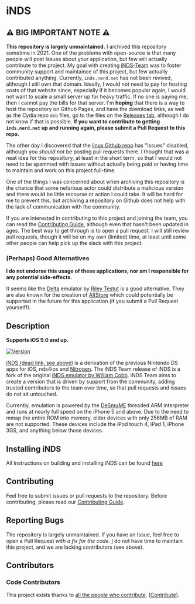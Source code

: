 # iNDS

## ⚠️ BIG IMPORTANT NOTE ⚠️

**This repository is largely unmaintained.** [I](https://github.com/FrederickGeek8)
archived this repository sometime in 2021. One of the problems with open-source
is that many people will post Issues about your application, but few will
actually contribute to the project. My goal with creating
[iNDS-Team](https://github.com/iNDS-Team) was to foster community support and
maintaince of this project, but few actually contributed anything. Currently,
`inds.nerd.net` has not been revived, although I still own that domain. Ideally,
I would not need to pay for hosting costs of that website since, especially if
it becomes popular again, I would not want to scale a small server up for heavy
traffic. If no one is paying me, then I cannot pay the bills for that server.
I'm **hoping** that there is a way to host the repository on Github Pages, and
have the download links, as well as the Cydia repo `deb` files, go to the files
on the [Releases tab](https://github.com/iNDS-Team/iNDS/releases), although I
do not know if that is possible. **If you want to contribute to getting
`inds.nerd.net` up and running again, please submit a Pull Request to this repo.**

The other day I discovered that the [linux Github repo](https://github.com/torvalds/linux)
has "Issues" disabled, although you _should not_ be posting pull requests there.
I thought that was a neat idea for this repository, at least in the short term,
so that I would not need to be spammed with Issues without actually being paid
or having time to maintain and work on this project full-time.

One of the things I was concerned about when archiving this repository is the
chance that some nefarious actor could distribute a malicious version and there
would be little recourse or action I could take. It will be hard for me to
prevent this, but archiving a repository on Github does not help with the lack
of communication with the community.

If you are interested in contributing to this project and joining the team, you
can read the [Contributing Guide](CONTRIBUTING.md), although even that hasn't
been updated in ages. The best way to get through is to open a pull request.
I will still review pull requests, though it will be on my own (limited) time,
at least until some other people can help pick up the slack with this project.

### (Perhaps) Good Alternatives

**I do not endorse this usage of these applications, nor am I responsible for any potential side-effects.**

It seems like the [Delta](https://github.com/rileytestut/Delta) emulator by [Riley Testut](https://github.com/rileytestut) is a good alternative. They are also known for the creation of [AltStore](https://github.com/altstoreio/AltStore) which could potentially be supported in the future for this application (if you submit a Pull Request yourself!).

## Description

**Supports iOS 9.0 and up.**

[![Version](https://img.shields.io/github/release/iNDS-Team/iNDS.svg)](https://github.com/iNDS-Team/iNDS/releases/latest)

[iNDS (dead link, see above)](https://inds.nerd.net) is a derivation of the previous Nintendo DS apps
for iOS, nds4ios and [Nitrogen](https://github.com/NitrogenEmulator). The iNDS
Team release of iNDS is a fork of the original [iNDS emulator by William Cobb](https://github.com/WilliamLCobb/iNDS). iNDS Team aims to create
a version that is driven by support from the community, adding trusted contributors
to the team over time, so that pull requests and issues do not sit untouched.

Currently, emulation is powered by the [DeSmuME](http://desmume.org/) threaded ARM interpreter and runs at nearly full speed on the iPhone 5 and above. Due to the need to mmap the entire ROM into memory, older devices with only 256MB of RAM are not supported. These devices include the iPod touch 4, iPad 1, iPhone 3GS, and anything below those devices.

## Installing iNDS

All Instructions on building and installing iNDS can be found [here](https://github.com/iNDS-Team/iNDS/wiki)

## Contributing

Feel free to submit issues or pull requests to the repository. Before contributing,
please read our [Contributing Guide](CONTRIBUTING.md).

## Reporting Bugs

The repository is largely unmaintained. If you have an Issue, feel free to open
a Pull Request _with a fix for the code_. [I](https://github.com/FrederickGeek8)
do not have time to maintain this project, and we are lacking contributors (see
above).

<!-- #### When something in iNDS isn't working correctly for you, please [open a GitHub issue ticket here](https://github.com/iNDS-Team/iNDS/issues/new/choose). -->

<!-- ##### Please include the following information:

- iOS device
- iOS version
- Jailbreak status
- Download location
- Current iNDS Version -->

<!-- ##### Please do not open issues about the following topics:

- Slow performance
- Crashing on older devices with 256MB of RAM (Anything prior to iPhone 4 devices.)

##### Your issue ticket will be closed if you fail to follow the above instructions. -->

<!-- ## To-do

###### Planned improvments

- Internal Resolution changes
- GNU Lightning JIT (JAILBROKEN DEVICES ONLY)
- Sharing roms between devices
- Sharable game hacks
- Add more localizations
- Much more -->

## Contributors

### Code Contributors

This project exists thanks to [all the people who contribute](https://github.com/iNDS-Team/iNDS/graphs/contributors). [[Contribute](CONTRIBUTING.md)].

<!-- <a href="https://github.com/iNDS-Team/iNDS/graphs/contributors"><img src="https://opencollective.com/inds-team/contributors.svg?width=890&button=false" /></a> -->

<!-- ### Financial Contributors

Become a financial contributor and help us sustain our community. [[Contribute](https://opencollective.com/inds-team/contribute)] -->

<!-- #### Individuals

<a href="https://opencollective.com/inds-team"><img src="https://opencollective.com/inds-team/individuals.svg?width=890"></a> -->

<!-- #### Organizations

Support this project with your organization. Your logo will show up here with a link to your website. [[Contribute](https://opencollective.com/inds-team/contribute)]

<a href="https://opencollective.com/inds-team/organization/0/website"><img src="https://opencollective.com/inds-team/organization/0/avatar.svg"></a>
<a href="https://opencollective.com/inds-team/organization/1/website"><img src="https://opencollective.com/inds-team/organization/1/avatar.svg"></a>
<a href="https://opencollective.com/inds-team/organization/2/website"><img src="https://opencollective.com/inds-team/organization/2/avatar.svg"></a>
<a href="https://opencollective.com/inds-team/organization/3/website"><img src="https://opencollective.com/inds-team/organization/3/avatar.svg"></a>
<a href="https://opencollective.com/inds-team/organization/4/website"><img src="https://opencollective.com/inds-team/organization/4/avatar.svg"></a>
<a href="https://opencollective.com/inds-team/organization/5/website"><img src="https://opencollective.com/inds-team/organization/5/avatar.svg"></a>
<a href="https://opencollective.com/inds-team/organization/6/website"><img src="https://opencollective.com/inds-team/organization/6/avatar.svg"></a>
<a href="https://opencollective.com/inds-team/organization/7/website"><img src="https://opencollective.com/inds-team/organization/7/avatar.svg"></a>
<a href="https://opencollective.com/inds-team/organization/8/website"><img src="https://opencollective.com/inds-team/organization/8/avatar.svg"></a>
<a href="https://opencollective.com/inds-team/organization/9/website"><img src="https://opencollective.com/inds-team/organization/9/avatar.svg"></a> -->
